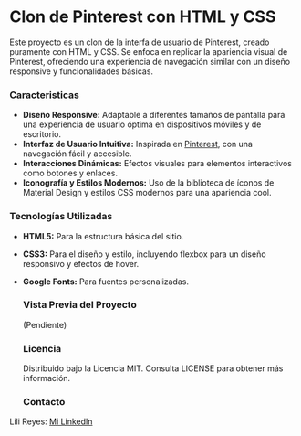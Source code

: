 # Clon de Pinterest con HTML y CSS

Este proyecto es un clon de la interfa de usuario de Pinterest, creado puramente con HTML y CSS. Se enfoca en replicar la apariencia visual de Pinterest, ofreciendo una experiencia de navegación similar con un diseño responsive y funcionalidades básicas.

### Caracteristicas
+ **Diseño Responsive:** Adaptable a diferentes tamaños de pantalla para una experiencia de usuario óptima en dispositivos móviles y de escritorio.
+ **Interfaz de Usuario Intuitiva:** Inspirada en [Pinterest](https://www.pinterest.es/), con una navegación fácil y accesible.
+ **Interacciones Dinámicas:** Efectos visuales para elementos interactivos como botones y enlaces.
+ **Iconografía y Estilos Modernos:** Uso de la biblioteca de íconos de Material Design y estilos CSS modernos para una apariencia cool.

### Tecnologías Utilizadas
+ **HTML5:** Para la estructura básica del sitio.
+ **CSS3:** Para el diseño y estilo, incluyendo flexbox para un diseño responsivo y efectos de hover.
+ **Google Fonts:** Para fuentes personalizadas.

  ### Vista Previa del Proyecto
  (Pendiente)

  ### Licencia
  Distribuido bajo la Licencia MIT. Consulta LICENSE para obtener más información.

  ### Contacto
 Lili Reyes: [Mi LinkedIn](https://www.linkedin.com/in/lili-del-jes%C3%BAs-l%C3%B3pez-reyes-a8995a283/)
